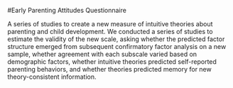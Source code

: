 #Early Parenting Attitudes Questionnaire

A series of studies to create a new measure of intuitive theories about parenting and child development. We conducted a series of studies to estimate the validity of the new scale, asking whether the predicted factor structure emerged from subsequent confirmatory factor analysis on a new sample, whether agreement with each subscale varied based on demographic factors, whether intuitive theories predicted self-reported parenting behaviors, and whether theories predicted memory for new theory-consistent information. 